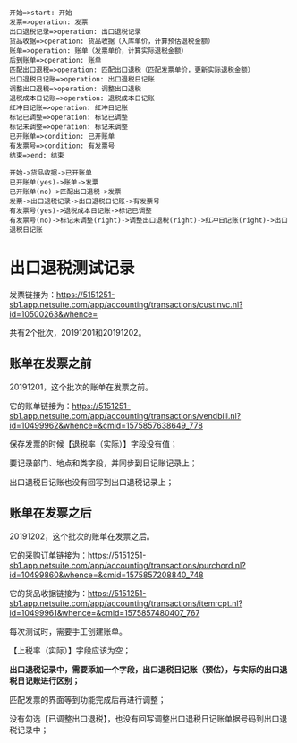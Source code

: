 ```flow
开始=>start: 开始
发票=>operation: 发票
出口退税记录=>operation: 出口退税记录
货品收据=>operation: 货品收据（入库单价，计算预估退税金额）
账单=>operation: 账单（发票单价，计算实际退税金额）
后到账单=>operation: 账单
匹配出口退税=>operation: 匹配出口退税（匹配发票单价，更新实际退税金额）
出口退税日记账=>operation: 出口退税日记账
调整出口退税=>operation: 调整出口退税
退税成本日记账=>operation: 退税成本日记账
红冲日记账=>operation: 红冲日记账
标记已调整=>operation: 标记已调整
标记未调整=>operation: 标记未调整
已开账单=>condition: 已开账单
有发票号=>condition: 有发票号
结束=>end: 结束

开始->货品收据->已开账单
已开账单(yes)->账单->发票
已开账单(no)->匹配出口退税->发票
发票->出口退税记录->出口退税日记账->有发票号
有发票号(yes)->退税成本日记账->标记已调整
有发票号(no)->标记未调整(right)->调整出口退税(right)->红冲日记账(right)->出口退税日记账
```

# 出口退税测试记录

发票链接为：https://5151251-sb1.app.netsuite.com/app/accounting/transactions/custinvc.nl?id=10500263&whence=

共有2个批次，20191201和20191202。

## 账单在发票之前

20191201，这个批次的账单在发票之前。

它的账单链接为：https://5151251-sb1.app.netsuite.com/app/accounting/transactions/vendbill.nl?id=10499962&whence=&cmid=1575857638649_778

保存发票的时候【退税率（实际）】字段没有值；

要记录部门、地点和类字段，并同步到日记账记录上；

出口退税日记账也没有回写到出口退税记录上；

## 账单在发票之后

20191202，这个批次的账单在发票之后。

它的采购订单链接为：https://5151251-sb1.app.netsuite.com/app/accounting/transactions/purchord.nl?id=10499860&whence=&cmid=1575857208840_748

它的货品收据链接为：https://5151251-sb1.app.netsuite.com/app/accounting/transactions/itemrcpt.nl?id=10499961&whence=&cmid=1575857480407_767

每次测试时，需要手工创建账单。

【上税率（实际）】字段应该为空；

**出口退税记录中，需要添加一个字段，出口退税日记账（预估），与实际的出口退税日记账进行区别；**

匹配发票的界面等到功能完成后再进行调整；

没有勾选【已调整出口退税】，也没有回写调整出口退税日记账单据号码到出口退税记录中；